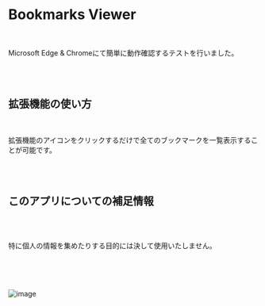 # Bookmarks Viewer

<br>

Microsoft Edge & Chromeにて簡単に動作確認するテストを行いました。

<br>

<br>

## 拡張機能の使い方

<br>

拡張機能のアイコンをクリックするだけで全てのブックマークを一覧表示することが可能です。

<br>

<br>

##  このアプリについての補足情報

<br>

<br>

特に個人の情報を集めたりする目的には決して使用いたしません。

<br>

<br>

<br>

![image](https://github.com/user-attachments/assets/a68ff013-df2f-44b5-a882-030d758ee69d)

